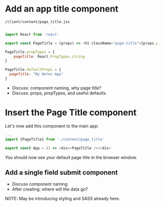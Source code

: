 # Add an app title component


``` /client/content/page_title.jsx ```

```js

import React from 'react'

export const PageTitle = (props) => <h1 className="page-title">{props.pageTitle}</h1>

PageTitle.propTypes = {
	pageTitle: React.PropTypes.string
}

PageTitle.defaultProps = { 
  pageTitle: "My Notes App"
}

```


- Discuss: component naming, why page title?
- Discuss: props, propTypes, and useful defaults.

# Insert the Page Title component

Let's now add this component to the main app:

```js
...
import {PageTitle} from './content/page_title'

export const App = () => <div><PageTitle /></div>

```
You should now see your default page title in the browser window.


## Add a single field submit component
- Discuss component naming
- After creating: where will the data go?

NOTE: May be introducing styling and SASS already here.


